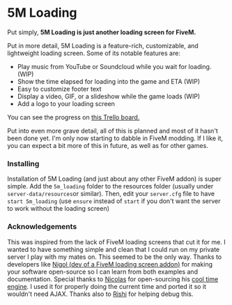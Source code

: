 # 5M Loading
Put simply, **5M Loading is just another loading screen for FiveM.**

Put in more detail, 5M Loading is a feature-rich, customizable, and lightweight loading screen. Some of its notable features are:
- Play music from YouTube or Soundcloud while you wait for loading. (WIP)
- Show the time elapsed for loading into the game and ETA (WIP)
- Easy to customize footer text
- Display a video, GIF, or a slideshow while the game loads (WIP)
- Add a logo to your loading screen

You can see the progress on [this Trello board.](https://trello.com/b/aePOCnqI)

Put into even more grave detail, all of this is planned and most of it hasn't been done yet. I'm only now starting to dabble in FiveM modding. If I like it, you can expect a bit more of this in future, as well as for other games.

### Installing
Installation of 5M Loading (and just about any other FiveM addon) is super simple. Add the `5m_loading` folder to the resources folder (usually under `server-data/resources`or similar). Then, edit your `server.cfg` file to have `start 5m_loading` (use `ensure` instead of `start` if you don't want the server to work without the loading screen)

### Acknowledgements
This was inspired from the lack of FiveM loading screens that cut it for me. I wanted to have something simple and clean that I could run on my private server I play with my mates on. This seemed to be the only way. Thanks to developers like [Nigol (dev of a FiveM loading screen addon)](https://github.com/raitnigol) for making your software open-source so I can learn from both examples and documentation. Special thanks to [Nicolas](http://nicolassaad.com/) for open-sourcing his [cool time engine](https://github.com/nicolassaad/timely-greeting). I used it for properly doing the current time and ported it so it wouldn't need AJAX. Thanks also to [Rishi](https://github.com/rveerepalli) for helping debug this.
